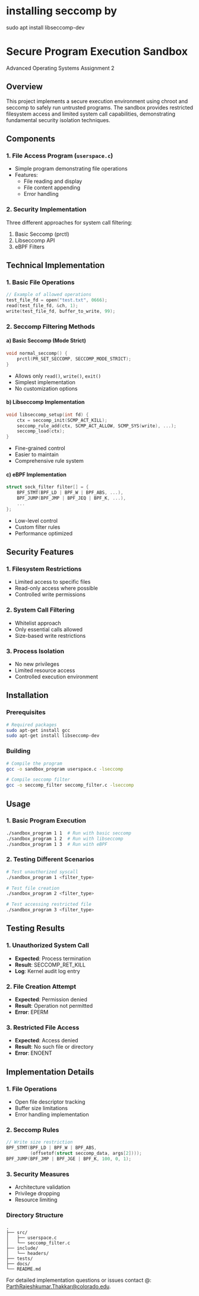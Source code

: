 # installing seccomp by
sudo apt install libseccomp-dev
# Secure Program Execution Sandbox
Advanced Operating Systems Assignment 2

## Overview
This project implements a secure execution environment using chroot and seccomp to safely run untrusted programs. The sandbox provides restricted filesystem access and limited system call capabilities, demonstrating fundamental security isolation techniques.

## Components

### 1. File Access Program (`userspace.c`)
- Simple program demonstrating file operations
- Features:
  - File reading and display
  - File content appending
  - Error handling

### 2. Security Implementation
Three different approaches for system call filtering:
1. Basic Seccomp (prctl)
2. Libseccomp API
3. eBPF Filters

## Technical Implementation

### 1. Basic File Operations
```c
// Example of allowed operations
test_file_fd = open("test.txt", 0666);
read(test_file_fd, &ch, 1);
write(test_file_fd, buffer_to_write, 99);
```

### 2. Seccomp Filtering Methods

#### a) Basic Seccomp (Mode Strict)
```c
void normal_seccomp() {
    prctl(PR_SET_SECCOMP, SECCOMP_MODE_STRICT);
}
```
- Allows only `read()`, `write()`, `exit()`
- Simplest implementation
- No customization options

#### b) Libseccomp Implementation
```c
void libseccomp_setup(int fd) {
    ctx = seccomp_init(SCMP_ACT_KILL);
    seccomp_rule_add(ctx, SCMP_ACT_ALLOW, SCMP_SYS(write), ...);
    seccomp_load(ctx);
}
```
- Fine-grained control
- Easier to maintain
- Comprehensive rule system

#### c) eBPF Implementation
```c
struct sock_filter filter[] = {
    BPF_STMT(BPF_LD | BPF_W | BPF_ABS, ...),
    BPF_JUMP(BPF_JMP | BPF_JEQ | BPF_K, ...),
    ...
};
```
- Low-level control
- Custom filter rules
- Performance optimized

## Security Features

### 1. Filesystem Restrictions
- Limited access to specific files
- Read-only access where possible
- Controlled write permissions

### 2. System Call Filtering
- Whitelist approach
- Only essential calls allowed
- Size-based write restrictions

### 3. Process Isolation
- No new privileges
- Limited resource access
- Controlled execution environment

## Installation

### Prerequisites
```bash
# Required packages
sudo apt-get install gcc
sudo apt-get install libseccomp-dev
```

### Building
```bash
# Compile the program
gcc -o sandbox_program userspace.c -lseccomp

# Compile seccomp filter
gcc -o seccomp_filter seccomp_filter.c -lseccomp
```

## Usage

### 1. Basic Program Execution
```bash
./sandbox_program 1 1  # Run with basic seccomp
./sandbox_program 1 2  # Run with libseccomp
./sandbox_program 1 3  # Run with eBPF
```

### 2. Testing Different Scenarios
```bash
# Test unauthorized syscall
./sandbox_program 1 <filter_type>

# Test file creation
./sandbox_program 2 <filter_type>

# Test accessing restricted file
./sandbox_program 3 <filter_type>
```

## Testing Results

### 1. Unauthorized System Call
- **Expected**: Process termination
- **Result**: SECCOMP_RET_KILL
- **Log**: Kernel audit log entry

### 2. File Creation Attempt
- **Expected**: Permission denied
- **Result**: Operation not permitted
- **Error**: EPERM

### 3. Restricted File Access
- **Expected**: Access denied
- **Result**: No such file or directory
- **Error**: ENOENT

## Implementation Details

### 1. File Operations
- Open file descriptor tracking
- Buffer size limitations
- Error handling implementation

### 2. Seccomp Rules
```c
// Write size restriction
BPF_STMT(BPF_LD | BPF_W | BPF_ABS,
         (offsetof(struct seccomp_data, args[2])));
BPF_JUMP(BPF_JMP | BPF_JGE | BPF_K, 100, 0, 1);
```

### 3. Security Measures
- Architecture validation
- Privilege dropping
- Resource limiting


### Directory Structure
```
.
├── src/
│   ├── userspace.c
│   └── seccomp_filter.c
├── include/
│   └── headers/
├── tests/
├── docs/
└── README.md
```

For detailed implementation questions or issues contact @: ParthRajeshkumar.Thakkar@colorado.edu.
